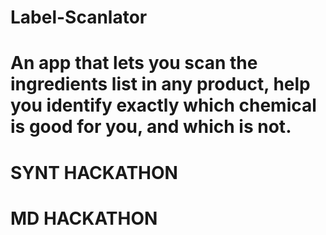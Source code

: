 # Label-Scanlator
# An app that lets you scan the ingredients list in any product, help you identify exactly which chemical is good for you, and which is not.
# SYNT HACKATHON
# MD HACKATHON
